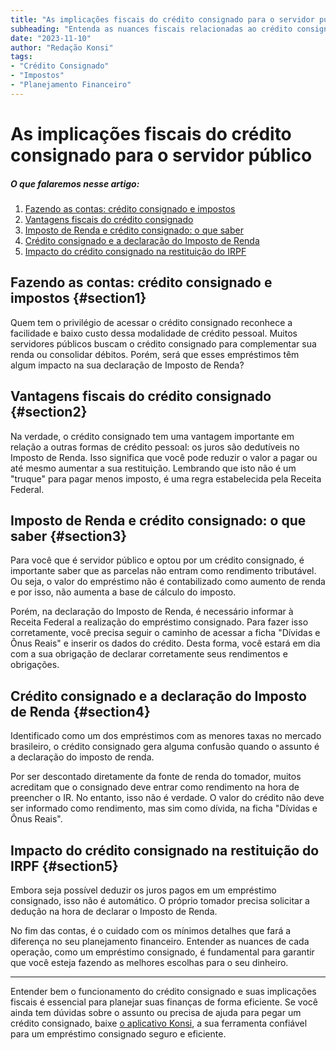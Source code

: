 ```yaml
---
title: "As implicações fiscais do crédito consignado para o servidor público"
subheading: "Entenda as nuances fiscais relacionadas ao crédito consignado e como isso afeta o seu planejamento financeiro"
date: "2023-11-10"
author: "Redação Konsi"
tags:
- "Crédito Consignado"
- "Impostos"
- "Planejamento Financeiro"
---
```


# As implicações fiscais do crédito consignado para o servidor público

##### O que falaremos nesse artigo:
1. [Fazendo as contas: crédito consignado e impostos](#section1)
2. [Vantagens fiscais do crédito consignado](#section2)
3. [Imposto de Renda e crédito consignado: o que saber](#section3)
4. [Crédito consignado e a declaração do Imposto de Renda](#section4)
5. [Impacto do crédito consignado na restituição do IRPF](#section5)

## Fazendo as contas: crédito consignado e impostos {#section1}
Quem tem o privilégio de acessar o crédito consignado reconhece a facilidade e baixo custo dessa modalidade de crédito pessoal. Muitos servidores públicos buscam o crédito consignado para complementar sua renda ou consolidar débitos. Porém, será que esses empréstimos têm algum impacto na sua declaração de Imposto de Renda?

## Vantagens fiscais do crédito consignado {#section2}
Na verdade, o crédito consignado tem uma vantagem importante em relação a outras formas de crédito pessoal: os juros são dedutíveis no Imposto de Renda. Isso significa que você pode reduzir o valor a pagar ou até mesmo aumentar a sua restituição. Lembrando que isto não é um "truque" para pagar menos imposto, é uma regra estabelecida pela Receita Federal.

## Imposto de Renda e crédito consignado: o que saber {#section3}
Para você que é servidor público e optou por um crédito consignado, é importante saber que as parcelas não entram como rendimento tributável. Ou seja, o valor do empréstimo não é contabilizado como aumento de renda e por isso, não aumenta a base de cálculo do imposto. 

Porém, na declaração do Imposto de Renda, é necessário informar à Receita Federal a realização do empréstimo consignado. Para fazer isso corretamente, você precisa seguir o caminho de acessar a ficha "Dívidas e Ônus Reais" e inserir os dados do crédito. Desta forma, você estará em dia com a sua obrigação de declarar corretamente seus rendimentos e obrigações.

## Crédito consignado e a declaração do Imposto de Renda {#section4}
Identificado como um dos empréstimos com as menores taxas no mercado brasileiro, o crédito consignado gera alguma confusão quando o assunto é a declaração do imposto de renda. 

Por ser descontado diretamente da fonte de renda do tomador, muitos acreditam que o consignado deve entrar como rendimento na hora de preencher o IR. No entanto, isso não é verdade. O valor do crédito não deve ser informado como rendimento, mas sim como dívida, na ficha "Dívidas e Ônus Reais".

## Impacto do crédito consignado na restituição do IRPF {#section5}
Embora seja possível deduzir os juros pagos em um empréstimo consignado, isso não é automático. O próprio tomador precisa solicitar a dedução na hora de declarar o Imposto de Renda.

No fim das contas, é o cuidado com os mínimos detalhes que fará a diferença no seu planejamento financeiro. Entender as nuances de cada operação, como um empréstimo consignado, é fundamental para garantir que você esteja fazendo as melhores escolhas para o seu dinheiro. 

---

Entender bem o funcionamento do crédito consignado e suas implicações fiscais é essencial para planejar suas finanças de forma eficiente. Se você ainda tem dúvidas sobre o assunto ou precisa de ajuda para pegar um crédito consignado, baixe [o aplicativo Konsi](https://play.google.com/store/apps/details?id=br.com.konsi.app&hl=en&gl=US), a sua ferramenta confiável para um empréstimo consignado seguro e eficiente.
